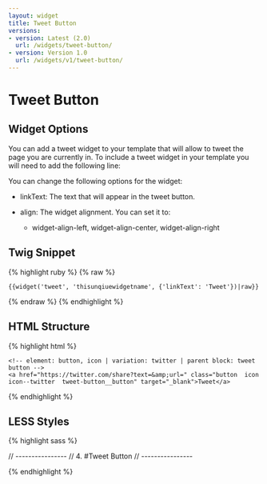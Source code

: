 ```yaml
---
layout: widget
title: Tweet Button
versions:
- version: Latest (2.0)
  url: /widgets/tweet-button/
- version: Version 1.0
  url: /widgets/v1/tweet-button/
---
```


# Tweet Button

## Widget Options

You can add a tweet widget to your template that will allow to tweet the page you are currently in.
To include a tweet widget in your template you will need to add the following line:

You can change the following options for the widget:

* linkText: The text that will appear in the tweet button.

* align: The widget alignment. You can set it to:
  * widget-align-left, widget-align-center, widget-align-right
  
## Twig Snippet

{% highlight ruby %}
{% raw %}

	{{widget('tweet', 'thisunqiuewidgetname', {'linkText': 'Tweet'})|raw}}

{% endraw %}
{% endhighlight %}

## HTML Structure

{% highlight html %}

<!-- element: widget | variation: zone widget -->
<div class="widget  widget--zone-widget">

  <!-- element: tweet button | parent block: widget -->
  <div class="tweet-button  widget__tweet-button">
	
    <!-- element: button, icon | variation: twitter | parent block: tweet button -->
    <a href="https://twitter.com/share?text=&amp;url=" class="button  icon  icon--twitter  tweet-button__button" target="_blank">Tweet</a>
	
  </div>

</div>

{% endhighlight %}

## LESS Styles

{% highlight sass %}

// ----------------
// 4. #Tweet Button
// ----------------

{% endhighlight %}
